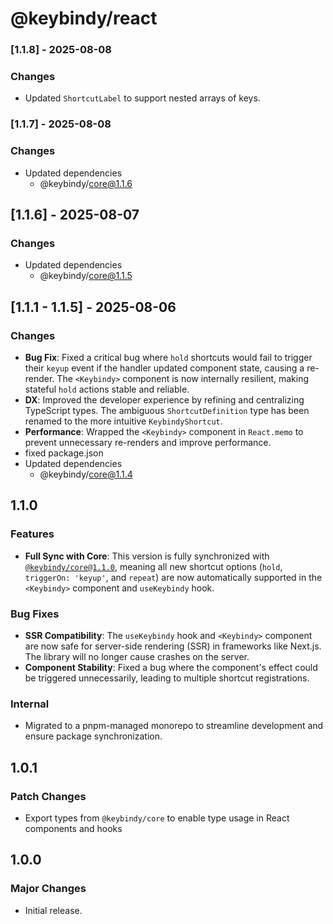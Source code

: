 # @keybindy/react

### [1.1.8] - 2025-08-08

### Changes

- Updated `ShortcutLabel` to support nested arrays of keys.

### [1.1.7] - 2025-08-08

### Changes

- Updated dependencies
  - @keybindy/core@1.1.6

## [1.1.6] - 2025-08-07

### Changes

- Updated dependencies
  - @keybindy/core@1.1.5

## [1.1.1 - 1.1.5] - 2025-08-06

### Changes

- **Bug Fix**: Fixed a critical bug where `hold` shortcuts would fail to trigger their `keyup` event if the handler updated component state, causing a re-render. The `<Keybindy>` component is now internally resilient, making stateful `hold` actions stable and reliable.
- **DX**: Improved the developer experience by refining and centralizing TypeScript types. The ambiguous `ShortcutDefinition` type has been renamed to the more intuitive `KeybindyShortcut`.
- **Performance**: Wrapped the `<Keybindy>` component in `React.memo` to prevent unnecessary re-renders and improve performance.
- fixed package.json
- Updated dependencies
  - @keybindy/core@1.1.4

## 1.1.0

### Features

- **Full Sync with Core**: This version is fully synchronized with [`@keybindy/core@1.1.0`](https://github.com/keybindyjs/keybindy/blob/main/packages/core/CHANGELOG.md), meaning all new shortcut options (`hold`, `triggerOn: 'keyup'`, and `repeat`) are now automatically supported in the `<Keybindy>` component and `useKeybindy` hook.

### Bug Fixes

- **SSR Compatibility**: The `useKeybindy` hook and `<Keybindy>` component are now safe for server-side rendering (SSR) in frameworks like Next.js. The library will no longer cause crashes on the server.
- **Component Stability**: Fixed a bug where the component's effect could be triggered unnecessarily, leading to multiple shortcut registrations.

### Internal

- Migrated to a pnpm-managed monorepo to streamline development and ensure package synchronization.

## 1.0.1

### Patch Changes

- Export types from `@keybindy/core` to enable type usage in React components and hooks

## 1.0.0

### Major Changes

- Initial release.
